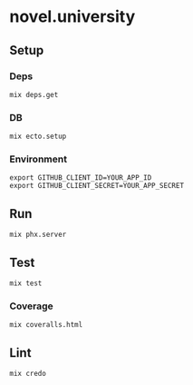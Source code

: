 # novel.university

## Setup

### Deps
```
mix deps.get
```

### DB
```
mix ecto.setup
```

### Environment
```
export GITHUB_CLIENT_ID=YOUR_APP_ID
export GITHUB_CLIENT_SECRET=YOUR_APP_SECRET
```

## Run
```
mix phx.server
```

## Test
```
mix test
```

### Coverage
```
mix coveralls.html
```

## Lint
```
mix credo
```
